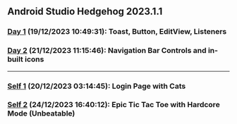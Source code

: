 ## Android Studio Hedgehog 2023.1.1
### [Day 1](https://github.com/Penguin5681/Android-Dev-Labs/tree/main/Day-1) (19/12/2023 10:49:31): Toast, Button, EditView, Listeners 
### [Day 2](https://github.com/Penguin5681/Android-Dev-Labs/tree/main/Day-2) (21/12/2023 11:15:46): Navigation Bar Controls and in-built icons

<hr/>

### [Self 1](https://github.com/Penguin5681/Android-Dev-Labs/tree/main/Self-Work-1) (20/12/2023 03:14:45): Login Page with Cats 
### [Self 2](https://github.com/Penguin5681/Android-Dev-Labs/tree/main/Self-Work-2) (24/12/2023 16:40:12): Epic Tic Tac Toe with Hardcore Mode (Unbeatable)

